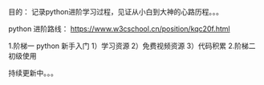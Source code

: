 目的：
   记录python进阶学习过程，见证从小白到大神的心路历程。。。

python 进阶路线：
   https://www.w3cschool.cn/position/kqc20f.html
   
1.阶梯一   python 新手入门
   1）学习资源
   2）免费视频资源
   3）代码积累
2.阶梯二   初级使用

持续更新中。。。


